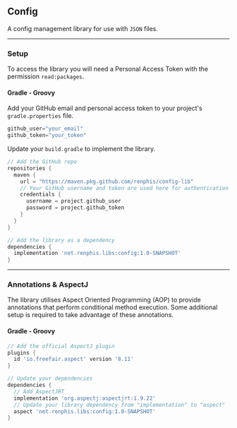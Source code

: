 ## Config

A config management library for use with `JSON` files.

---

### Setup
To access the library you will need a Personal Access Token with the permission `read:packages`.

#### Gradle - Groovy
Add your GitHub email and personal access token to your project's `gradle.properties` file.
```gradle
github_user="your_email"
github_token="your_token"
```

Update your `build.gradle` to implement the library.
```gradle
// Add the GitHub repo
repositories {
  maven {
    url = "https://maven.pkg.github.com/renphis/config-lib"
    // Your GitHub username and token are used here for authentication
    credentials {
      username = project.github_user
      password = project.github_token
    }
  }
}

// Add the library as a dependency
dependencies {
  implementation 'net.renphis.libs:config:1.0-SNAPSHOT'
}
```

---

### Annotations & AspectJ
The library utilises Aspect Oriented Programming (AOP) to provide annotations that perform conditional method execution. Some additional setup is required to take advantage of these annotations.

#### Gradle - Groovy
```gradle
// Add the official AspectJ plugin
plugins {
  id 'io.freefair.aspect' version '8.11'
}

// Update your dependencies
dependencies {
  // Add AspectJRT
  implementation 'org.aspectj:aspectjrt:1.9.22'
  // Update your library dependency from "implementation" to "aspect"
  aspect 'net.renphis.libs:config:1.0-SNAPSHOT'
}
